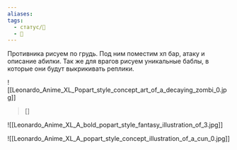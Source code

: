```yaml
---
aliases: 
tags:
  - статус/🌱
  - 💅
---
```


Противника рисуем по грудь. Под ним поместим хп бар, атаку и описание абилки. Так же для врагов рисуем уникальные баблы, в которые они будут выкрикивать реплики.

![[Leonardo_Anime_XL_Popart_style_concept_art_of_a_decaying_zombi_0.jpg]]

> [] 


![[Leonardo_Anime_XL_A_bold_popart_style_fantasy_illustration_of_3.jpg]]

![[Leonardo_Anime_XL_A_popart_style_concept_illustration_of_a_cun_0.jpg]]
